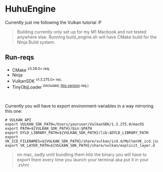 # HuhuEngine

Currently just me following the Vulkan tutorial :P

> Building currently only set up for my M1 Macbook and not tested anywhere else.
> Running build_engine.sh will have CMake build for the Ninja Build system.

## Run-reqs

- CMake <sup>v3.28.0+ req.</sup>
- Ninja
- VulkanSDK <sup>v1.3.275.0+ rec.</sup>
- TinyObjLoader <sup>(included, [this version](https://github.com/tinyobjloader/tinyobjloader/blob/release/tiny_obj_loader.h) req.)</sup>

<br />

Currently you will have to export environment-variables in a way mirroring this one:
````shell
# VULKAN API
export VULKAN_SDK_PATH=/Users/youruser/VulkanSDK/1.3.275.0/macOS
export PATH=${VULKAN_SDK_PATH}/bin:$PATH
export DYLD_LIBRARY_PATH=${VULKAN_SDK_PATH}/lib:$DYLD_LIBRARY_PATH
export VK_ICD_FILENAMES=${VULKAN_SDK_PATH}/share/vulkan/icd.d/MoltenVK_icd.json
export VK_LAYER_PATH=${VULKAN_SDK_PATH}/share/vulkan/explicit_layer.d
````
> on mac, sadly until bundling them into the binary you will have to export them every time you launch your terminal aka put it in your .zshrc
